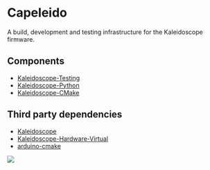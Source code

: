# Capeleido
A build, development and testing infrastructure for the Kaleidoscope firmware.

## Components
* [Kaleidoscope-Testing](https://github.com/noseglasses/Kaleidoscope-Testing)
* [Kaleidoscope-Python](https://github.com/noseglasses/Kaleidoscope-Python)
* [Kaleidoscope-CMake](https://github.com/noseglasses/Kaleidoscope-CMake)

## Third party dependencies
* [Kaleidoscope](https://github.com/keyboardio/Kaleidoscope)
* [Kaleidoscope-Hardware-Virtual](https://github.com/keyboardio/Kaleidoscope-Hardware-Virtual)
* [arduino-cmake](https://github.com/arduino-cmake/arduino-cmake)

<img src="https://github.com/noseglasses/Capeleido/blob/master/Capeleido.svg?sanitize=true">
